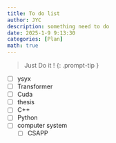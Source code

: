 ```yaml
---
title: To do list 
author: JYC
description: something need to do
date: 2025-1-9 9:13:30 
categories: [Plan]
math: true
--- 
```

<!-- markdownlint-capture -->
<!-- markdownlint-disable -->
> Just Do it !
{: .prompt-tip }
<!-- markdownlint-restore -->
- [ ] ysyx
- [ ] Transformer
- [ ] Cuda
- [ ] thesis
- [ ] C++
- [ ] Python 
- [ ] computer system
    - [ ] CSAPP